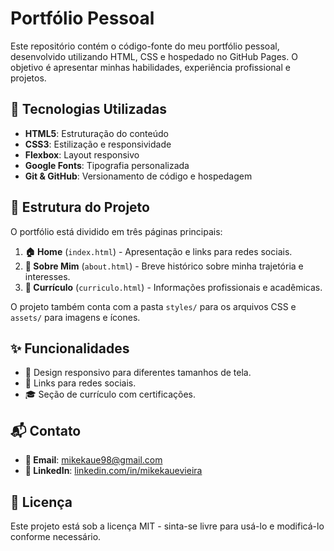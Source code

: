 # Portfólio Pessoal

Este repositório contém o código-fonte do meu portfólio pessoal, desenvolvido utilizando HTML, CSS e hospedado no GitHub Pages. O objetivo é apresentar minhas habilidades, experiência profissional e projetos.

## 🚀 Tecnologias Utilizadas
- **HTML5**: Estruturação do conteúdo
- **CSS3**: Estilização e responsividade
- **Flexbox**: Layout responsivo
- **Google Fonts**: Tipografia personalizada
- **Git & GitHub**: Versionamento de código e hospedagem

## 📂 Estrutura do Projeto
O portfólio está dividido em três páginas principais:

1. **🏠 Home** (`index.html`) - Apresentação e links para redes sociais.
2. **👤 Sobre Mim** (`about.html`) - Breve histórico sobre minha trajetória e interesses.
3. **📄 Currículo** (`curriculo.html`) - Informações profissionais e acadêmicas.

O projeto também conta com a pasta `styles/` para os arquivos CSS e `assets/` para imagens e ícones.

## ✨ Funcionalidades
- 🎨 Design responsivo para diferentes tamanhos de tela.
- 🔗 Links para redes sociais.
- 🎓 Seção de currículo com certificações.

## 📬 Contato
- **📧 Email**: mikekaue98@gmail.com
- **🔗 LinkedIn**: [linkedin.com/in/mikekauevieira](https://linkedin.com/in/mikekauevieira)

## 📜 Licença
Este projeto está sob a licença MIT - sinta-se livre para usá-lo e modificá-lo conforme necessário.

